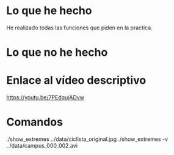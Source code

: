 # Lo que he hecho

He realizado todas las funciones que piden en la practica.
# Lo que no he hecho

# Enlace al vídeo descriptivo
https://youtu.be/7PEdqujADvw

# Comandos
./show_extremes ../data/ciclista_original.jpg
./show_extremes -v ../data/campus_000_002.avi
